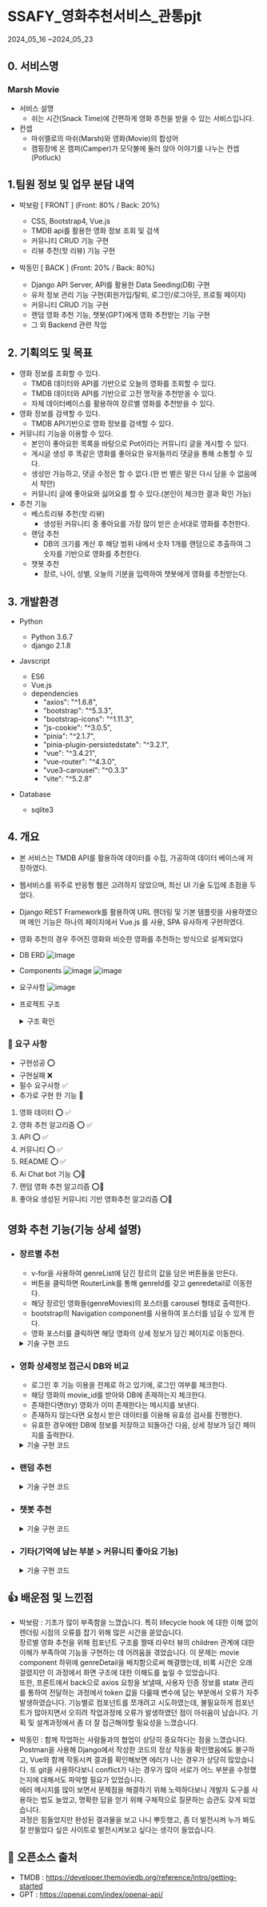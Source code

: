 # SSAFY_영화추천서비스_관통pjt
 2024_05_16 ~2024_05_23

## 0. 서비스명
### Marsh Movie
- 서비스 설명
    - 쉬는 시간(Snack Time)에 간편하게 영화 추천을 받을 수 있는 서비스입니다.
- 컨셉
    - 마쉬멜로의 마쉬(Marsh)와 영화(Movie)의 합성어
    - 캠핑장에 온 캠퍼(Camper)가 모닥불에 둘러 앉아 이야기를 나누는 컨셉(Potluck)

## 1.팀원 정보 및 업무 분담 내역
- 박보람 [ FRONT ] (Front: 80% / Back: 20%)
    - CSS, Bootstrap4, Vue.js
    - TMDB api를 활용한 영화 정보 조회 및 검색
    - 커뮤니티 CRUD 기능 구현
    - 리뷰 추천(핫 리뷰) 기능 구현

- 박동민 [ BACK ] (Front: 20% / Back: 80%)
    - Django API Server, API를 활용한 Data Seeding(DB) 구현
    - 유저 정보 관리 기능 구현(회원가입/탈퇴, 로그인/로그아웃, 프로필 페이지)
    - 커뮤니티 CRUD 기능 구현
    - 랜덤 영화 추천 기능, 챗봇(GPT)에게 영화 추천받는 기능 구현
    - 그 외 Backend 관련 작업

  
## 2. 기획의도 및 목표
- 영화 정보를 조회할 수 있다.
    - TMDB 데이터와 API를 기반으로 오늘의 영화를 조회할 수 있다.
    - TMDB 데이터와 API를 기반으로 고전 명작을 추천받을 수 있다.
    - 자체 데이터베이스를 활용하여 장르별 영화를 추천받을 수 있다.
- 영화 정보를 검색할 수 있다.
    - TMDB API기반으로 영화 정보를 검색할 수 있다.
- 커뮤니티 기능을 이용할 수 있다.
    - 본인이 좋아요한 목록을 바탕으로 Pot이라는 커뮤니티 글을 게시할 수 있다.
    - 게시글 생성 후 똑같은 영화를 좋아요한 유저들끼리 댓글을 통해 소통할 수 있다.
    - 생성만 가능하고, 댓글 수정은 할 수 없다.(한 번 뱉은 말은 다시 담을 수 없음에서 착안)
    - 커뮤니티 글에 좋아요와 싫어요를 할 수 있다.(본인이 체크한 결과 확인 가능)
- 추천 기능
    - 베스트리뷰 추천(핫 리뷰)
        - 생성된 커뮤니티 중 좋아요를 가장 많이 받은 순서대로 영화를 추천한다.
    - 랜덤 추천
        - DB의 크기를 계산 후 해당 범위 내에서 숫자 1개를 랜덤으로 추출하여 그 숫자를 기반으로 영화를 추천한다.
    - 챗봇 추천
        - 장르, 나이, 성별, 오늘의 기분을 입력하여 챗봇에게 영화를 추천받는다.

## 3. 개발환경
- Python
    - Python 3.6.7
    - django 2.1.8
- Javscript
    - ES6
    - Vue.js
    - dependencies
        - "axios": "^1.6.8",
        - "bootstrap": "^5.3.3",
        - "bootstrap-icons": "^1.11.3",
        - "js-cookie": "^3.0.5",
        - "pinia": "^2.1.7",
        - "pinia-plugin-persistedstate": "^3.2.1",
        - "vue": "^3.4.21",
        - "vue-router": "^4.3.0",
        - "vue3-carousel": "^0.3.3"
        - "vite": "^5.2.8"


- Database
    - sqlite3
   

## 4. 개요
- 본 서비스는 TMDB API를 활용하여 데이터를 수집, 가공하여 데이터 베이스에 저장하였다.
- 웹서비스를 위주로 반응형 웹은 고려하지 않았으며, 최신 UI 기술 도입에 초점을 두었다.
- Django REST Framework를 활용하여 URL 렌더링 및 기본 템플릿을 사용하였으며 메인 기능은 하나의 페이지에서 Vue.js 를 사용, SPA 유사하게 구현하였다.
- 영화 추천의 경우 주어진 영화와 비슷한 영화를 추천하는 방식으로 설계되었다

- DB ERD
  ![image](assets/MovieProject.png)


- Components
  ![image](assets/component1.png)
  ![image](assets/component2.png)


- 요구사항 
    ![image](assets/Specification.png)



- 프로젝트 구조
   <details>
       <summary>구조 확인</summary>
       <div markdown>

        ├─final-pjt-back
        │  ├─accounts
        │  │  ├─migrations
        │  │  │  └─__pycache__
        │  │  └─__pycache__
        │  ├─final_pjt
        │  │  └─__pycache__
        │  ├─media
        │  │  └─profile_images
        │  └─movies
        │      ├─fixtures
        │      ├─migrations
        │      │  └─__pycache__
        │      └─__pycache__
        └─final-pjt-front
            ├─.vscode
            ├─public
            └─src
                ├─assets
                ├─components
                │  ├─common
                │  ├─community
                │  ├─movie
                │  └─Recommend
                ├─router
                ├─stores
                └─views

   </detail>


### 🎯 요구 사항
- 구현성공 ⭕
- 구현실패 ❌
- 필수 요구사항 ✅
- 추가로 구현 한 기능 💖

1. 영화 데이터 ⭕ ✅
2. 영화 추천 알고리즘 ⭕ ✅
3. API ⭕ ✅
4. 커뮤니티 ⭕ ✅
5. README ⭕ ✅
6. Ai Chat bot 기능 ⭕💖
7. 랜덤 영화 추천 알고리즘 ⭕💖
8. 좋아요 생성된 커뮤니티 기반 영화추천 알고리즘 ⭕💖



## 영화 추천 기능(기능 상세 설명)
- ### 장르별 추천
    - v-for을 사용하여 genreList에 담긴 장르의 값을 담은 버튼들을 만든다.
    - 버튼을 클릭하면 RouterLink를 통해 genreId를 갖고 genredetail로 이동한다.
    - 해당 장르인 영화들(genreMovies)의 포스터를 carousel 형태로 출력한다.
    - bootstrap의 Navigation component를 사용하여 포스터를 넘길 수 있게 한다.
    - 영화 포스터를 클릭하면 해당 영화의 상세 정보가 담긴 페이지로 이동한다.
    <details>
       <summary>기술 구현 코드</summary>
       <div markdown>

        // GenreMovie.vue > template

        <button
            class="btn scroll-item"
            v-for="genre of genresList"
            :key="genre.id"
            @click="showGenre(genre.id)"
        >
            {{ genre.name }}
        </button>

        // GenreMovie.vue > script

        const showGenre = (id) => {
            router.push({ name: 'genredetail', params: { genreId: id } });
        }

        // GenreDetail.vue > template

        <div>          
            <Carousel v-bind="settings" :breakpoints="breakpoints">
                <Slide v-for="movie in genreMovies" :key="movie.id">
                    <div class="carousel__item img-handler" >
                    <img class='first-img' :src="getMoviePoster(movie)" alt="#" @click="goDetail(movie.movie_id)">
                    </div>
                </Slide>

                <template #addons>
                    <Navigation/>
                </template>
            </Carousel>
        </div>

        // GenreDetail.vue > script

        const getMoviePoster = movie => {
            if (movie.poster_path) {
                return imgBaseURL + movie.poster_path
            } else {
                return emptyPopcornBox
            }
        }

        const goDetail = function (movieId) {
            console.log('클릭')
            router.push({ name: 'moviedetail', params: { movieId: movieId } })
        }
    </detail>


- ### 영화 상세정보 접근시 DB와 비교
    - 로그인 후 기능 이용을 전제로 하고 있기에, 로그인 여부를 체크한다.
    - 해당 영화의 movie_id를 받아와 DB에 존재하는지 체크한다.
    - 존재한다면(try) 영화가 이미 존재한다는 메시지를 보낸다.
    - 존재하지 않는다면 요청시 받은 데이터를 이용해 유효성 검사를 진행한다.
    - 유효한 경우에만 DB에 정보를 저장하고 되돌아간 다음, 상세 정보가 담긴 페이지를 출력한다.
    <details>
       <summary>기술 구현 코드</summary>
       <div markdown>

        // movies > views.py

        @api_view(['POST'])
        @permission_classes([IsAuthenticated])
        def db_check(request, movie_id):
            try:
                movie = Movie.objects.get(movie_id=movie_id)
                return Response({'message': 'Movie already exists.'}, status=status.HTTP_200_OK)
            except Movie.DoesNotExist:
                serializer = MovieCreateSerializer(data=request.data)
                if serializer.is_valid():
                    serializer.save()
                    return Response(status=status.HTTP_201_CREATED)
                return Response(serializer.errors, status=status.HTTP_400_BAD_REQUEST)
    </detail>


- ### 랜덤 추천
    <details>
       <summary>기술 구현 코드</summary>
       <div markdown>

        ├─final-pjt-back
  
                └─views

    </detail>

- ### 챗봇 추천
    <details>
       <summary>기술 구현 코드</summary>
       <div markdown>

        ├─final-pjt-back
  
                ├─stores
                └─views

    </detail>


-  ### 기타(기억에 남는 부분 > 커뮤니티 좋아요 기능)
    <details>
       <summary>기술 구현 코드</summary>
       <div markdown>

        ├─final-pjt-back
  
                └─views

    </detail>

## 👍 배운점 및 느낀점

- 박보람 : 기초가 많이 부족함을 느꼈습니다. 특히 lifecycle hook 에 대한 이해 없이 렌더링 시점의 오류를 잡기 위해 많은 시간을 쏟았습니다.<br>
장르별 영화 추천을 위해 컴포넌트 구조를 짤때 라우터 뷰의 children 관계에 대한 이해가 부족하여 기능을 구현하는 데 어려움을 겪었습니다. 이 문제는 movie component 하위에 genreDetail을 배치함으로써 해결했는데, 비록 시간은 오래 걸렸지만 이 과정에서 화면 구조에 대한 이해도를 높일 수 있었습니다.<br>또한, 프론트에서 back으로 axios 요청을 보낼때, 사용자 인증 정보를 state 관리를 통하여 전달하는 과정에서 token 값을 다룰때 변수에 담는 부분에서 오류가 자주 발생하였습니다. 기능별로 컴포넌트를 쪼개려고 시도하였는데, 불필요하게 컴포넌트가 많아지면서 오히려 작업과정에 오류가 발생하였던 점이 아쉬움이 남습니다. 기획 및 설계과정에서 좀 더 잘 접근해야할 필요성을 느꼈습니다.

- 박동민 : 함께 작업하는 사람들과의 협업이 상당히 중요하다는 점을 느꼈습니다. Postman을 사용해 Django에서 작성한 코드의 정상 작동을 확인했음에도 불구하고, Vue와 함께 작동시켜 결과를 확인해보면 에러가 나는 경우가 상당히 많았습니다. 또 git을 사용하다보니 conflict가 나는 경우가 많아 서로가 어느 부분을 수정했는지에 대해서도 파악할 필요가 있었습니다.<br>에러 메시지를 많이 보면서 문제점을 해결하기 위해 노력하다보니 개발자 도구를 사용하는 법도 늘었고, 명확한 답을 얻기 위해 구체적으로 질문하는 습관도 갖게 되었습니다.<br>과정은 힘들었지만 완성된 결과물을 보고 나니 뿌듯했고, 좀 더 발전시켜 누가 봐도 잘 만들었다 싶은 사이트로 발전시켜보고 싶다는 생각이 들었습니다.




## 📁 오픈소스 출처
- TMDB : https://developer.themoviedb.org/reference/intro/getting-started 
- GPT : https://openai.com/index/openai-api/





